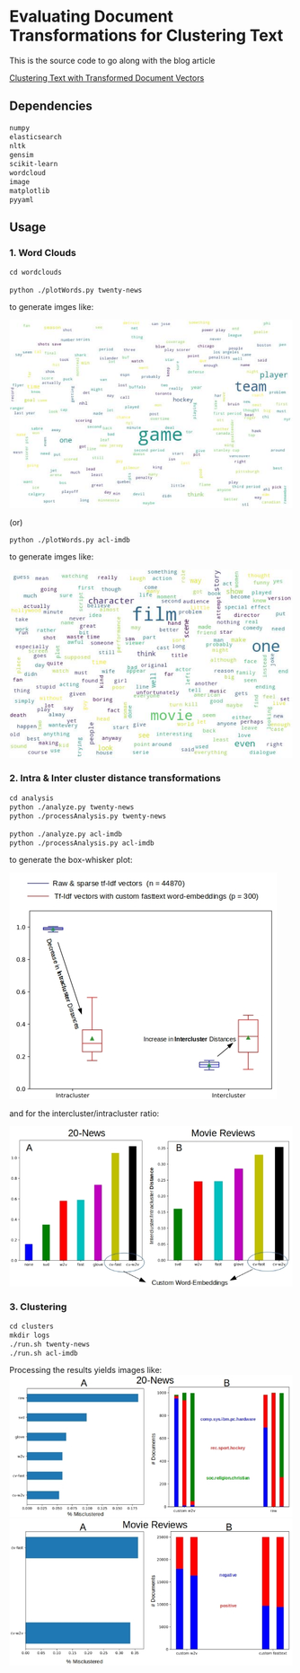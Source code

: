 # Evaluating Document Transformations for Clustering Text

This is the source code to go along with the blog article  

[Clustering Text with Transformed Document Vectors](http://xplordat.com/2018/11/26/clustering-text-with-transformed-document-vectors/)

## Dependencies

	numpy
	elasticsearch
	nltk
	gensim
	scikit-learn
	wordcloud
	image
	matplotlib
	pyyaml

## Usage

### 1. Word Clouds

	cd wordclouds

	python ./plotWords.py twenty-news

to generate imges like:

![rec.sport.hockey articles](./images/rec.sport.hockey.jpg "rec.sport.hockey")

(or)

	python ./plotWords.py acl-imdb 

to generate imges like:

![Negative Reviews](./images/neg.jpg "Negative Reviews")

### 2. Intra & Inter cluster distance transformations

	cd analysis
	python ./analyze.py twenty-news
	python ./processAnalysis.py twenty-news

	python ./analyze.py acl-imdb
	python ./processAnalysis.py acl-imdb

to generate the box-whisker plot:

![Transformation of distances](./images/dist-sim.jpg "Transformation of distances")

and for the intercluster/intracluster ratio:

![B/A Ratio](./images/b_by_a_ratio.jpg "B/A Ratio")

### 3. Clustering

	cd clusters
	mkdir logs
	./run.sh twenty-news
	./run.sh acl-imdb

Processing the results yields images like:
![20-news Results](./images/20-news-results.jpg "20-news clustering results")
![Movie Reviews Results](./images/movie-reviews-results.jpg "Movie reviews clustering results")



